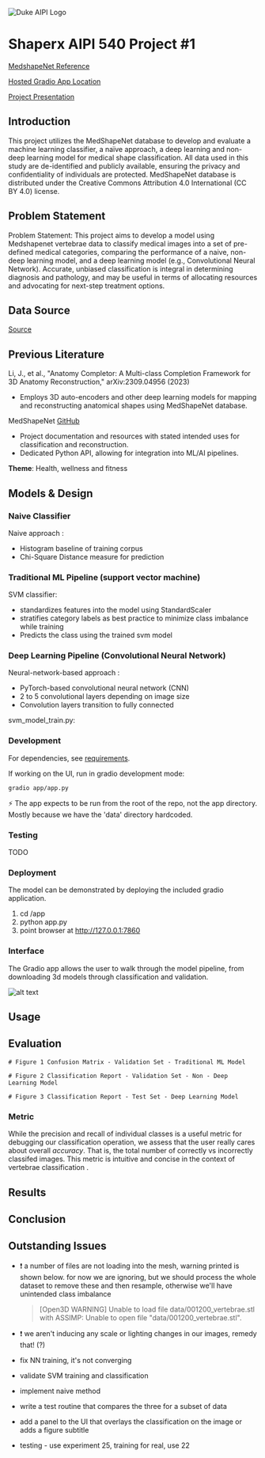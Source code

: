 ![Duke AIPI Logo](https://storage.googleapis.com/aipi_datasets/Duke-AIPI-Logo.png)

# Shaperx AIPI 540 Project #1

[MedshapeNet Reference](https://arxiv.org/abs/2308.16139)

[Hosted Gradio App Location](https://7c7b056f60a7fed238.gradio.live/)

[Project Presentation](https://prodduke-my.sharepoint.com/personal/jjm126_duke_edu/_layouts/15/stream.aspx?id=%2Fpersonal%2Fjjm126%5Fduke%5Fedu%2FDocuments%2FAIPI%2D540%2Fvision%5Fproject%5Fpresentation%2Emp4&ga=1&referrer=StreamWebApp%2EWeb&referrerScenario=AddressBarCopied%2Eview%2Ed64e213c%2De763%2D4f45%2D86aa%2D97d52f919d93)

## Introduction
This project utilizes the MedShapeNet database to develop and evaluate a machine learning classifier, a naïve approach, a deep learning and non-deep learning model for medical shape classification. All data used in this study are de-identified and publicly available, ensuring the privacy and confidentiality of individuals are protected. MedShapeNet database is distributed under the Creative Commons Attribution 4.0 International (CC BY 4.0) license. 

## Problem Statement
Problem Statement: This project aims to develop a model using Medshapenet vertebrae data to classify medical images into a set of pre-defined medical categories, comparing the performance of a naive, non-deep learning model, and a deep learning model (e.g., Convolutional Neural Network). Accurate, unbiased classification is integral in determining diagnosis and pathology, and may be useful in terms of allocating resources and advocating for next-step treatment options.

## Data Source
[Source](https://arxiv.org/abs/2308.16139)

## Previous Literature

Li, J., et al., "Anatomy Completor: A Multi-class Completion Framework for 3D Anatomy Reconstruction," arXiv:2309.04956 (2023)

- Employs 3D auto-encoders and other deep learning models for mapping and reconstructing anatomical shapes using MedShapeNet database.

MedShapeNet [GitHub](https://github.com/GLARKI/MedShapeNet2.0)

- Project documentation and resources with stated intended uses for classification and reconstruction. ​
- Dedicated Python API, allowing for integration into ML/AI pipelines. 

**Theme**: Health, wellness and fitness

## Models & Design

### Naive Classifier

Naive approach :

- Histogram baseline of training corpus
- Chi-Square Distance measure for prediction 
   
### Traditional ML Pipeline (support vector machine)

SVM classifier:

- standardizes features into the model using StandardScaler
- stratifies category labels as best practice to minimize class imbalance while training
- Predicts the class using the trained svm model

### Deep Learning Pipeline (Convolutional Neural Network)

Neural-network-based approach : 

- PyTorch-based convolutional neural network (CNN)
- 2 to 5 convolutional layers depending on image size
- Convolution layers transition to fully connected
     
svm_model_train.py:

### Development

For dependencies, see [requirements](requirements.txt). 

If working on the UI, run in gradio development mode: 

`gradio app/app.py`

⚡ The app expects to be run from the root of the repo, not the app directory. Mostly because we have the 'data' directory hardcoded.

### Testing 

TODO

### Deployment

The model can be demonstrated by deploying the included gradio application. 

1. cd <repo>/app
2. python app.py 
3. point browser at http://127.0.0.1:7860

### Interface 

The Gradio app allows the user to walk through the model pipeline, from downloading 3d models through classification and validation. 

![alt text](app.png)

## Usage 


## Evaluation

    # Figure 1 Confusion Matrix - Validation Set - Traditional ML Model

    # Figure 2 Classification Report - Validation Set - Non - Deep Learning Model

    # Figure 3 Classification Report - Test Set - Deep Learning Model

### Metric

While the precision and recall of individual classes is a useful metric for debugging our classification operation, we assess that the user really cares about overall *accuracy*. That is, the total number of correctly vs incorrectly classifed images. This metric is intuitive and concise in the context of vertebrae classification . 

## Results

## Conclusion

## Outstanding Issues 

- ❗ a number of files are not loading into the mesh, warning printed is shown below. for now we are ignoring, but we should process the whole dataset to remove these and then resample, otherwise we'll have unintended class imbalance
  > [Open3D WARNING] Unable to load file data/001200_vertebrae.stl with ASSIMP: Unable to open file "data/001200_vertebrae.stl".
- ❗ we aren't inducing any scale or lighting changes in our images, remedy that! (?)
- fix NN training, it's not converging 
- validate SVM training and classification 
- implement naive method 
- write a test routine that compares the three for a subset of data
- add a panel to the UI that overlays the classification on the image or adds a figure subtitle 

- testing - use experiment 25, training for real, use 22 
